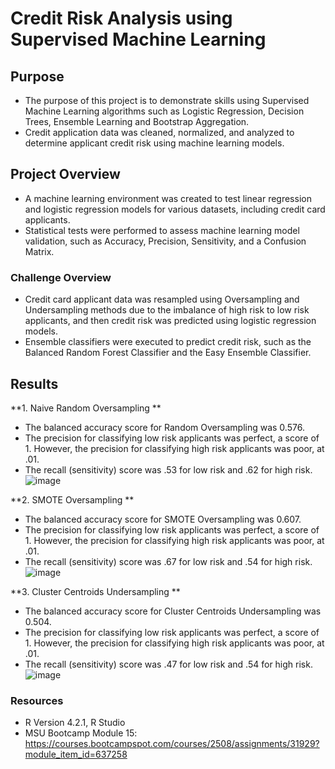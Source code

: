 # Credit Risk Analysis using Supervised Machine Learning

## Purpose
- The purpose of this project is to demonstrate skills using Supervised Machine Learning algorithms such as Logistic Regression, Decision Trees, Ensemble Learning and Bootstrap Aggregation.
- Credit application data was cleaned, normalized, and analyzed to determine applicant credit risk using machine learning models.   

## Project Overview
- A machine learning environment was created to test linear regression and logistic regression models for various datasets, including credit card applicants. 
- Statistical tests were performed to assess machine learning model validation, such as Accuracy, Precision, Sensitivity, and a Confusion Matrix. 


### Challenge Overview
- Credit card applicant data was resampled using Oversampling and Undersampling methods due to the imbalance of high risk to low risk applicants, and then credit risk was predicted using logistic regression models. 
- Ensemble classifiers were executed to predict credit risk, such as the Balanced Random Forest Classifier and the Easy Ensemble Classifier. 

## Results
**1. Naive Random Oversampling ** 
- The balanced accuracy score for Random Oversampling was 0.576. 
- The precision for classifying low risk applicants was perfect, a score of 1. However, the precision for classifying high risk applicants was poor, at .01. 
- The recall (sensitivity) score was .53 for low risk and .62 for high risk.
![image](https://user-images.githubusercontent.com/104038813/193288912-bd967001-8e0f-43b6-9665-e086fa0ab6b1.png)

**2. SMOTE Oversampling **
- The balanced accuracy score for SMOTE Oversampling was 0.607. 
- The precision for classifying low risk applicants was perfect, a score of 1. However, the precision for classifying high risk applicants was poor, at .01. 
- The recall (sensitivity) score was .67 for low risk and .54 for high risk.
![image](https://user-images.githubusercontent.com/104038813/193289246-51328f02-2be1-4154-954e-f974490a7cfc.png)

**3. Cluster Centroids Undersampling **
- The balanced accuracy score for Cluster Centroids Undersampling was 0.504. 
- The precision for classifying low risk applicants was perfect, a score of 1. However, the precision for classifying high risk applicants was poor, at .01. 
- The recall (sensitivity) score was .47 for low risk and .54 for high risk.
![image](https://user-images.githubusercontent.com/104038813/193289726-b6aafd1e-b8e0-4cc1-885d-004ab26919d5.png)




### Resources
- R Version 4.2.1, R Studio
- MSU Bootcamp Module 15: https://courses.bootcampspot.com/courses/2508/assignments/31929?module_item_id=637258

